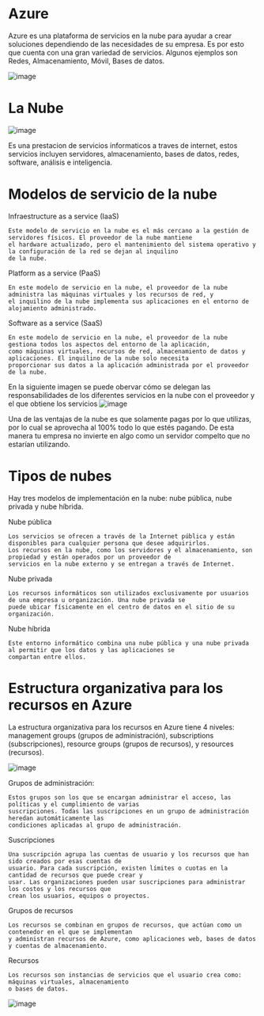 # Azure

Azure es una plataforma de servicios en la nube para ayudar a crear soluciones dependiendo de las
necesidades de su empresa. Es por esto que cuenta con una gran variedad de servicios. Algunos 
ejemplos son Redes, Almacenamiento, Móvil, Bases de datos.

![image](https://user-images.githubusercontent.com/83619479/117604574-6021e700-b11b-11eb-84bf-abbda260ba26.png)

# La Nube


![image](https://tynmedia.com/tynmag/wp-content/uploads/sites/3/2019/06/El-futuro-empresarial-est%C3%A1-en-la-nube-e1560566724502.png)

Es una prestacion de servicios informaticos a traves de internet, estos servicios incluyen servidores,
almacenamiento, bases de datos, redes, software, análisis e inteligencia.

# Modelos de servicio de la nube

Infraestructure as a service (IaaS)

    Este modelo de servicio en la nube es el más cercano a la gestión de servidores físicos. El proveedor de la nube mantiene
    el hardware actualizado, pero el mantenimiento del sistema operativo y la configuración de la red se dejan al inquilino 
    de la nube.
      
Platform as a service (PaaS)
      
    En este modelo de servicio en la nube, el proveedor de la nube administra las máquinas virtuales y los recursos de red, y
    el inquilino de la nube implementa sus aplicaciones en el entorno de alojamiento administrado.
      
Software as a service (SaaS)

    En este modelo de servicio en la nube, el proveedor de la nube gestiona todos los aspectos del entorno de la aplicación,
    como máquinas virtuales, recursos de red, almacenamiento de datos y aplicaciones. El inquilino de la nube solo necesita
    proporcionar sus datos a la aplicación administrada por el proveedor de la nube.

En la siguiente imagen se puede obervar cómo se delegan las responsabilidades de los diferentes servicios en la nube con el proveedor y el que obtiene los servicios
![image](https://user-images.githubusercontent.com/83619479/117605150-b0e60f80-b11c-11eb-9fb7-e318cb15d3db.png)

Una de las ventajas de la nube es que solamente pagas por lo que utilizas, por lo cual se aprovecha al 100% todo lo que estés pagando. De esta manera tu empresa no invierte en algo como un servidor compelto que no estarían utilizando.


# Tipos de nubes

Hay tres modelos de implementación en la nube: nube pública, nube privada y nube híbrida.

Nube pública

    Los servicios se ofrecen a través de la Internet pública y están disponibles para cualquier persona que desee adquirirlos. 
    Los recursos en la nube, como los servidores y el almacenamiento, son propiedad y están operados por un proveedor de 
    servicios en la nube externo y se entregan a través de Internet.
    
Nube privada

    Los recursos informáticos son utilizados exclusivamente por usuarios de una empresa u organización. Una nube privada se 
    puede ubicar físicamente en el centro de datos en el sitio de su organización. 
    
Nube híbrida

    Este entorno informático combina una nube pública y una nube privada al permitir que los datos y las aplicaciones se 
    compartan entre ellos.
    
# Estructura organizativa para los recursos en Azure

La estructura organizativa para los recursos en Azure tiene 4 niveles: management groups (grupos de administración), 
subscriptions (subscripciones), resource groups (grupos de recursos), y resources (recursos).

![image](https://user-images.githubusercontent.com/83619479/117606457-834e9580-b11f-11eb-9971-4f969861c74d.png)

Grupos de administración: 

    Estos grupos son los que se encargan administrar el acceso, las políticas y el cumplimiento de varias 
    suscripciones. Todas las suscripciones en un grupo de administración heredan automáticamente las 
    condiciones aplicadas al grupo de administración.
            
Suscripciones     

    Una suscripción agrupa las cuentas de usuario y los recursos que han sido creados por esas cuentas de 
    usuario. Para cada suscripción, existen límites o cuotas en la cantidad de recursos que puede crear y 
    usar. Las organizaciones pueden usar suscripciones para administrar los costos y los recursos que 
    crean los usuarios, equipos o proyectos.

Grupos de recursos
            
    Los recursos se combinan en grupos de recursos, que actúan como un contenedor en el que se implementan 
    y administran recursos de Azure, como aplicaciones web, bases de datos y cuentas de almacenamiento.
            
Recursos
 
    Los recursos son instancias de servicios que el usuario crea como: máquinas virtuales, almacenamiento 
    o bases de datos.
            
![image](https://user-images.githubusercontent.com/83619479/117606811-48992d00-b120-11eb-9399-a02874c47cd1.png)
